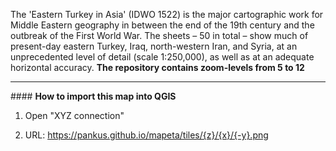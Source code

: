 The 'Eastern Turkey in Asia' (IDWO 1522) is the major cartographic work for Middle Eastern geography in between the end of the 19th century and the outbreak of the First World War. The sheets – 50 in total – show much of present-day eastern Turkey, Iraq, north-western Iran, and Syria, at an unprecedented level of detail (scale 1:250,000), as well as at an adequate horizontal accuracy.
**The repository contains zoom-levels from 5 to 12**

---

#### **How to import this map into QGIS**

1. Open "XYZ connection"
  
2. URL: https://pankus.github.io/mapeta/tiles/{z}/{x}/{-y}.png

